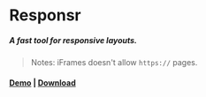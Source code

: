 # Responsr
##### A fast tool for responsive layouts.

> Notes: iFrames doesn't allow `https://` pages.

#### [Demo](http://isacfadoni.github.io/responsr) | [Download](https://github.com/isacfadoni/responsr/archive/master.zip)
